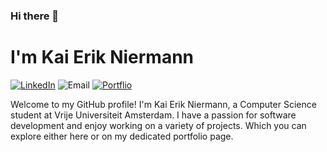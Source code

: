 ### Hi there 👋

# I'm Kai Erik Niermann

[![LinkedIn](https://img.shields.io/badge/LinkedIn-Kai%20Niermann-blue)](https://www.linkedin.com/in/kai-niermann-0794ab91/)
![Email](https://img.shields.io/badge/Email-kai.niermann@gmail.com-green)
[![Portflio](https://img.shields.io/badge/Portfolio-apelsauce.me-green)](https://apelsauce.me/)

Welcome to my GitHub profile! I'm Kai Erik Niermann, a Computer Science student at Vrije Universiteit Amsterdam. I have a passion for software development and enjoy working on a variety of projects. Which you can explore either here or on my dedicated portfolio page.

<!-- 
## Education
- Bachelor of Computer Science, Vrije Universiteit Amsterdam (Sep. 2021 - Expected June 2024)
- Bilingual IB-Diploma, International School Meinfranken (Aug. 2018 - May 2020)

## Technical Skills
- Languages: Python, C/C++, JavaScript/TypeScript, HTML, CSS, Scala, Java
- Developer Tools: Git, Visual Studio Code, Figma, Photoshop, After Effects, MS Office
- Technologies: Node.js, jQuery, Linux (WSL), MongoDB, Docker, Svelte

Feel free to reach out to me through any channel for collaboration or to discuss any projects. I look forward to connecting with you!


<!--
**KaiErikNiermann/KaiErikNiermann** is a ✨ _special_ ✨ repository because its `README.md` (this file) appears on your GitHub profile.

Here are some ideas to get you started:

- 🔭 I’m currently working on ...
- 🌱 I’m currently learning ...
- 👯 I’m looking to collaborate on ...
- 🤔 I’m looking for help with ...
- 💬 Ask me about ...
- 📫 How to reach me: ...
- 😄 Pronouns: ...
- ⚡ Fun fact: ...
-->
